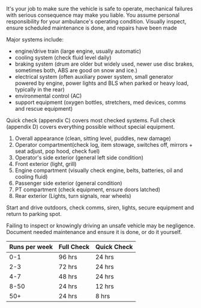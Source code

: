 It's your job to make sure the vehicle is safe to operate, mechanical failures with serious consequence may make you liable. You assume personal responsibility for your ambulance's operating condition. Visually inspect, ensure scheduled maintenance is done, and repairs have been made

Major systems include: 
- engine/drive train (large engine, usually automatic)
- cooling system (check fluid level daily)
- braking system (drum are older but widely used, newer use disc brakes, sometimes both, ABS are good on snow and ice.)
- electrical system (often auxiliary power system, small generator powered by engine, power lights and BLS when parked or heavy load, typically in the rear)
- environmental control (AC)
- support equipment (oxygen bottles, stretchers, med devices, comms and rescue equipment)

Quick check (appendix C) covers most checked systems. Full check (appendix D) covers everything possible without special equipment.

1. Overall appearance (clean, sitting level, puddles, new damage)
2. Operator compartment(check log, item stowage, switches off, mirrors + seat adjust, pop hood, check fuel)
3. Operator's side exterior (general left side condition)
4. Front exterior (light, grill)
5. Engine compartment (visually check engine, belts, batteries, oil and cooling fluid)
6. Passenger side exterior (general condition)
7. PT compartment (check equipment, ensure doors latched)
8. Rear exterior (Lights, turn signals, rear wheels)

Start and drive outdoors, check comms, siren, lights, secure equipment and return to parking spot.

Failing to inspect or knowingly driving an unsafe vehicle may be negligence. Document needed maintenance and ensure it is done, or do it yourself.

| Runs per week | Full Check | Quick Check |
|----|----|----|
| 0-1 | 96 hrs | 24 hrs |
| 2-3 | 72 hrs | 24 hrs |
| 4-7 | 48 hrs | 24 hrs |
| 8-50 | 24 hrs | 12 hrs |
| 50+ | 24 hrs | 8 hrs |
